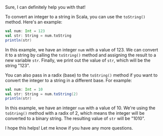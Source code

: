 Sure, I can definitely help you with that! 

To convert an integer to a string in Scala, you can use the `toString()` method. Here's an example:

```scala
val num: Int = 123
val str: String = num.toString
println(str)
```

In this example, we have an integer `num` with a value of 123. We can convert it to a string by calling the `toString()` method and assigning the result to a new variable `str`. Finally, we print out the value of `str`, which will be the string "123".

You can also pass in a radix (base) to the `toString()` method if you want to convert the integer to a string in a different base. For example:

```scala
val num: Int = 10
val str: String = num.toString(2)
println(str)
```

In this example, we have an integer `num` with a value of 10. We're using the `toString()` method with a radix of 2, which means the integer will be converted to a binary string. The resulting value of `str` will be "1010".

I hope this helps! Let me know if you have any more questions.